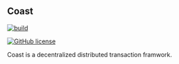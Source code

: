<h2>Coast</h2>

[![build](https://github.com/Allen-dududu/Coast/actions/workflows/build.yaml/badge.svg)](https://github.com/Allen-dududu/Coast/actions/workflows/build.yaml)

[![GitHub license](https://img.shields.io/badge/license-MIT-blue.svg)](https://raw.githubusercontent.com/dotnetcore/CAP/master/LICENSE.txt)

Coast is a decentralized distributed transaction framwork.
